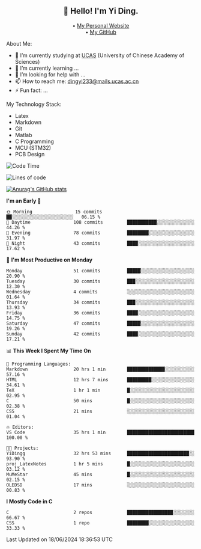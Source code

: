 <h2 align="center">👋 Hello! I'm Yi Ding.</h2>
<p align="center">
  • <a href="https://yidingg.github.io/YiDingg/#/">My Personal Website</a><br>
  • <a href="https://github.com/YiDingg">My GitHub</a>
</p>

About Me:
- 🔭 I’m currently studying at [UCAS](https://www.ucas.ac.cn/) (University of Chinese Academy of Sciences)
- 🌱 I’m currently learning ...
- 🤔 I’m looking for help with ...
- 📫 How to reach me: dingyi233@mails.ucas.ac.cn
- ⚡ Fun fact: ...

My Technology Stack:
- Latex
- Markdown
- Git
- Matlab
- C Programming
- MCU (STM32)
- PCB Design


![Code Time](http://img.shields.io/badge/Code%20Time-35%20hrs%201%20min-blue)

![Lines of code](https://img.shields.io/badge/From%20Hello%20World%20I%27ve%20Written-401.8%20thousand%20lines%20of%20code-blue)

[![Anurag's GitHub stats](https://github-readme-stats.vercel.app/api?username=YiDingg)](https://github.com/anuraghazra/github-readme-stats)

<!--START_SECTION:waka-->

**I'm an Early 🐤** 

```text
🌞 Morning                15 commits          ██░░░░░░░░░░░░░░░░░░░░░░░   06.15 % 
🌆 Daytime                108 commits         ███████████░░░░░░░░░░░░░░   44.26 % 
🌃 Evening                78 commits          ████████░░░░░░░░░░░░░░░░░   31.97 % 
🌙 Night                  43 commits          ████░░░░░░░░░░░░░░░░░░░░░   17.62 % 
```
📅 **I'm Most Productive on Monday** 

```text
Monday                   51 commits          █████░░░░░░░░░░░░░░░░░░░░   20.90 % 
Tuesday                  30 commits          ███░░░░░░░░░░░░░░░░░░░░░░   12.30 % 
Wednesday                4 commits           ░░░░░░░░░░░░░░░░░░░░░░░░░   01.64 % 
Thursday                 34 commits          ███░░░░░░░░░░░░░░░░░░░░░░   13.93 % 
Friday                   36 commits          ████░░░░░░░░░░░░░░░░░░░░░   14.75 % 
Saturday                 47 commits          █████░░░░░░░░░░░░░░░░░░░░   19.26 % 
Sunday                   42 commits          ████░░░░░░░░░░░░░░░░░░░░░   17.21 % 
```


📊 **This Week I Spent My Time On** 

```text
💬 Programming Languages: 
Markdown                 20 hrs 1 min        ██████████████░░░░░░░░░░░   57.16 % 
HTML                     12 hrs 7 mins       █████████░░░░░░░░░░░░░░░░   34.61 % 
TeX                      1 hr 1 min          █░░░░░░░░░░░░░░░░░░░░░░░░   02.95 % 
C                        50 mins             █░░░░░░░░░░░░░░░░░░░░░░░░   02.38 % 
CSS                      21 mins             ░░░░░░░░░░░░░░░░░░░░░░░░░   01.04 % 

🔥 Editors: 
VS Code                  35 hrs 1 min        █████████████████████████   100.00 % 

🐱‍💻 Projects: 
YiDingg                  32 hrs 53 mins      ███████████████████████░░   93.90 % 
proj_LatexNotes          1 hr 5 mins         █░░░░░░░░░░░░░░░░░░░░░░░░   03.12 % 
MuMeStar                 45 mins             █░░░░░░░░░░░░░░░░░░░░░░░░   02.15 % 
OLEDSD                   17 mins             ░░░░░░░░░░░░░░░░░░░░░░░░░   00.83 % 
```

**I Mostly Code in C** 

```text
C                        2 repos             █████████████████░░░░░░░░   66.67 % 
CSS                      1 repo              ████████░░░░░░░░░░░░░░░░░   33.33 % 
```




 Last Updated on 18/06/2024 18:36:53 UTC
<!--END_SECTION:waka-->

